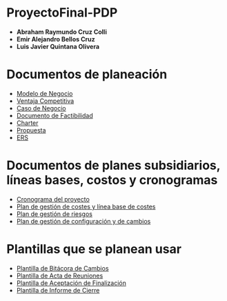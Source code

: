 # ProyectoFinal-PDP

- **Abraham Raymundo Cruz Colli**
- **Emir Alejandro Bellos Cruz**
- **Luis Javier Quintana Olivera**

# Documentos de planeación

- [Modelo de Negocio](documentos/)  
- [Ventaja Competitiva](documentos/)  
- [Caso de Negocio](documentos/CasoDeNegocio.pdf)  
- [Documento de Factibilidad](documentos/DocumentoFactibilidad.pdf)  
- [Charter](documentos/Charter.pdf)  
- [Propuesta](documentos/Propuesta.pdf)  
- [ERS](documentos/DocumentodeRequerimiento.pdf)  

# Documentos de planes subsidiarios, líneas bases, costos y cronogramas

- [Cronograma del proyecto](documentos/CronogramaDelProyecto.xlsx)  
- [Plan de gestión de costes y línea base de costes](documentos/)  
- [Plan de gestión de riesgos](documentos/)  
- [Plan de gestión de configuración y de cambios](documentos/PlanDeGestión-ConfiguraciónyCambios.pdf)  

# Plantillas que se planean usar

- [Plantilla de Bitácora de Cambios](documentos/Plantillas.pdf)  
- [Plantilla de Acta de Reuniones](documentos/Plantillas.pdf)  
- [Plantilla de Aceptación de Finalización](documentos/Plantillas.pdf)  
- [Plantilla de Informe de Cierre](documentos/Plantillas.pdf)  
